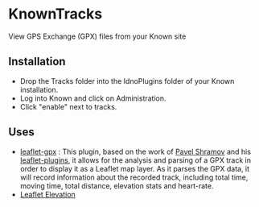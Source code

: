 # KnownTracks

View GPS Exchange (GPX) files from your Known site

## Installation

  * Drop the Tracks folder into the IdnoPlugins folder of your Known installation.
  * Log into Known and click on Administration.
  * Click "enable" next to tracks.
  
## Uses
* [leaflet-gpx](https://github.com/mpetazzoni/leaflet-gpx) :  This plugin, based on the work of [Pavel Shramov](http://github.com/shramov) and his
[leaflet-plugins](http://github.com/shramov/leaflet-plugins), it allows for the analysis and parsing of a GPX track in order to display it as a Leaflet map layer. As it parses the GPX data, it will record information about the recorded track, including total time, moving time, total distance, elevation stats and heart-rate.
* [Leaflet Elevation](https://github.com/MrMufflon/Leaflet.Elevation)



